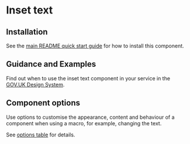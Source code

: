 # Inset text

## Installation

See the [main README quick start guide](https://github.com/alphagov/city-frontend#quick-start) for how to install this component.

## Guidance and Examples

Find out when to use the inset text component in your service in the [GOV.UK Design System](https://design-system.service.gov.uk/components/inset-text).

## Component options

Use options to customise the appearance, content and behaviour of a component when using a macro, for example, changing the text.

See [options table](https://design-system.service.gov.uk/components/inset-text/#options-inset-text-example) for details.
